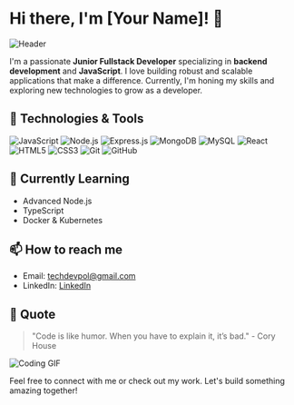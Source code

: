 # Hi there, I'm [Your Name]! 👋

![Header](https://your-image-url.com/header.png)

I'm a passionate **Junior Fullstack Developer** specializing in **backend development** and **JavaScript**. I love building robust and scalable applications that make a difference. Currently, I'm honing my skills and exploring new technologies to grow as a developer.

## 🔧 Technologies & Tools

![JavaScript](https://img.shields.io/badge/JavaScript-F7DF1E?style=flat-square&logo=javascript&logoColor=black)
![Node.js](https://img.shields.io/badge/Node.js-339933?style=flat-square&logo=node.js&logoColor=white)
![Express.js](https://img.shields.io/badge/Express.js-000000?style=flat-square&logo=express&logoColor=white)
![MongoDB](https://img.shields.io/badge/MongoDB-4EA94B?style=flat-square&logo=mongodb&logoColor=white)
![MySQL](https://img.shields.io/badge/MySQL-4479A1?style=flat-square&logo=mysql&logoColor=white)
![React](https://img.shields.io/badge/React-61DAFB?style=flat-square&logo=react&logoColor=black)
![HTML5](https://img.shields.io/badge/HTML5-E34F26?style=flat-square&logo=html5&logoColor=white)
![CSS3](https://img.shields.io/badge/CSS3-1572B6?style=flat-square&logo=css3&logoColor=white)
![Git](https://img.shields.io/badge/Git-F05032?style=flat-square&logo=git&logoColor=white)
![GitHub](https://img.shields.io/badge/GitHub-181717?style=flat-square&logo=github&logoColor=white)


## 🌱 Currently Learning

- Advanced Node.js
- TypeScript
- Docker & Kubernetes

## 📫 How to reach me

- Email: [techdevpol@gmail.com](mailto:techdevpol@gmail.com)
- LinkedIn: [LinkedIn](https://www.linkedin.com/in/pol-miró/)

## 💬 Quote

> "Code is like humor. When you have to explain it, it’s bad." - Cory House

![Coding GIF](https://your-image-url.com/coding-gif.gif)

Feel free to connect with me or check out my work. Let's build something amazing together!

